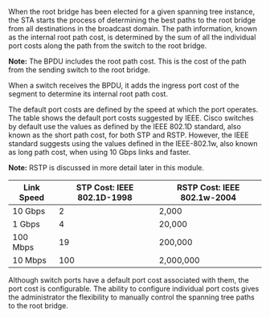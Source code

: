 When the root bridge has been elected for a given spanning tree instance, the STA starts the process of determining the best paths to the root bridge from all destinations in the broadcast domain. The path information, known as the internal root path cost, is determined by the sum of all the individual port costs along the path from the switch to the root bridge.

**Note:** The BPDU includes the root path cost. This is the cost of the path from the sending switch to the root bridge.

When a switch receives the BPDU, it adds the ingress port cost of the segment to determine its internal root path cost.

The default port costs are defined by the speed at which the port operates. The table shows the default port costs suggested by IEEE. Cisco switches by default use the values as defined by the IEEE 802.1D standard, also known as the short path cost, for both STP and RSTP. However, the IEEE standard suggests using the values defined in the IEEE-802.1w, also known as long path cost, when using 10 Gbps links and faster.

**Note:** RSTP is discussed in more detail later in this module.

| Link Speed | STP Cost: IEEE 802.1D-1998 | RSTP Cost: IEEE 802.1w-2004 |
| ---------- | -------------------------- | --------------------------- |
| 10 Gbps    | 2                          | 2,000                       |
| 1 Gbps     | 4                          | 20,000                      |
| 100 Mbps   | 19                         | 200,000                     |
| 10 Mbps    | 100                        | 2,000,000                   |
Although switch ports have a default port cost associated with them, the port cost is configurable. The ability to configure individual port costs gives the administrator the flexibility to manually control the spanning tree paths to the root bridge.